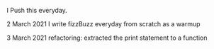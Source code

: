 I Push this everyday.

2 March 2021
I write fizzBuzz everyday from scratch as a warmup

3 March 2021
refactoring: extracted the print statement to a function

